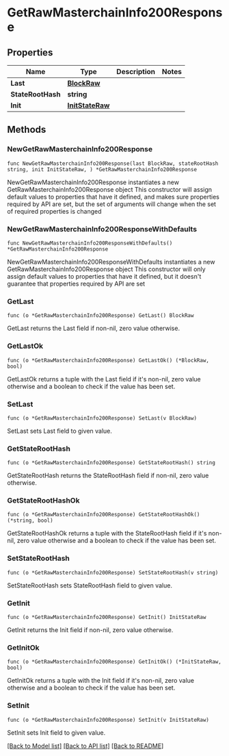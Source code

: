 # GetRawMasterchainInfo200Response

## Properties

Name | Type | Description | Notes
------------ | ------------- | ------------- | -------------
**Last** | [**BlockRaw**](BlockRaw.md) |  | 
**StateRootHash** | **string** |  | 
**Init** | [**InitStateRaw**](InitStateRaw.md) |  | 

## Methods

### NewGetRawMasterchainInfo200Response

`func NewGetRawMasterchainInfo200Response(last BlockRaw, stateRootHash string, init InitStateRaw, ) *GetRawMasterchainInfo200Response`

NewGetRawMasterchainInfo200Response instantiates a new GetRawMasterchainInfo200Response object
This constructor will assign default values to properties that have it defined,
and makes sure properties required by API are set, but the set of arguments
will change when the set of required properties is changed

### NewGetRawMasterchainInfo200ResponseWithDefaults

`func NewGetRawMasterchainInfo200ResponseWithDefaults() *GetRawMasterchainInfo200Response`

NewGetRawMasterchainInfo200ResponseWithDefaults instantiates a new GetRawMasterchainInfo200Response object
This constructor will only assign default values to properties that have it defined,
but it doesn't guarantee that properties required by API are set

### GetLast

`func (o *GetRawMasterchainInfo200Response) GetLast() BlockRaw`

GetLast returns the Last field if non-nil, zero value otherwise.

### GetLastOk

`func (o *GetRawMasterchainInfo200Response) GetLastOk() (*BlockRaw, bool)`

GetLastOk returns a tuple with the Last field if it's non-nil, zero value otherwise
and a boolean to check if the value has been set.

### SetLast

`func (o *GetRawMasterchainInfo200Response) SetLast(v BlockRaw)`

SetLast sets Last field to given value.


### GetStateRootHash

`func (o *GetRawMasterchainInfo200Response) GetStateRootHash() string`

GetStateRootHash returns the StateRootHash field if non-nil, zero value otherwise.

### GetStateRootHashOk

`func (o *GetRawMasterchainInfo200Response) GetStateRootHashOk() (*string, bool)`

GetStateRootHashOk returns a tuple with the StateRootHash field if it's non-nil, zero value otherwise
and a boolean to check if the value has been set.

### SetStateRootHash

`func (o *GetRawMasterchainInfo200Response) SetStateRootHash(v string)`

SetStateRootHash sets StateRootHash field to given value.


### GetInit

`func (o *GetRawMasterchainInfo200Response) GetInit() InitStateRaw`

GetInit returns the Init field if non-nil, zero value otherwise.

### GetInitOk

`func (o *GetRawMasterchainInfo200Response) GetInitOk() (*InitStateRaw, bool)`

GetInitOk returns a tuple with the Init field if it's non-nil, zero value otherwise
and a boolean to check if the value has been set.

### SetInit

`func (o *GetRawMasterchainInfo200Response) SetInit(v InitStateRaw)`

SetInit sets Init field to given value.



[[Back to Model list]](../README.md#documentation-for-models) [[Back to API list]](../README.md#documentation-for-api-endpoints) [[Back to README]](../README.md)



